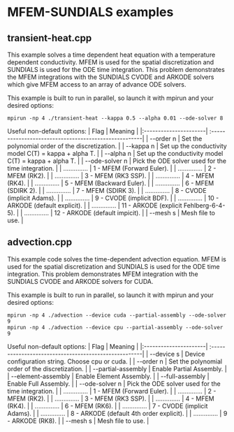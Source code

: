 # MFEM-SUNDIALS examples

## transient-heat.cpp

This example solves a time dependent heat equation with a temperature dependent
conductivity. MFEM is used for the spatial discretization and SUNDIALS is 
used for the ODE time integration.  This problem demonstrates the MFEM 
integrations with the SUNDIALS CVODE and ARKODE solvers which give MFEM
access to an array of advance ODE solvers.

This example is built to run in parallel, so launch it with mpirun and your desired options:
```
mpirun -np 4 ./transient-heat --kappa 0.5 --alpha 0.01 --ode-solver 8
```

Useful non-default options:
|   Flag                | Meaning                                               |
|:----------------------| :-----------------------------------------------------|
| --order n             | Set the polynomial order of the discretization.       |
| --kappa n             | Set up the conductivity model C(T) = kappa + alpha T. |
| --alpha n             | Set up the conductivity model C(T) = kappa + alpha T. |
| --ode-solver n        | Pick the ODE solver used for the time integration.    |
| ..............        | 1  - MFEM (Forward Euler).                            |
| ..............        | 2  - MFEM (RK2).                                      |
| ..............        | 3  - MFEM (RK3 SSP).                                  |
| ..............        | 4  - MFEM (RK4).                                      |
| ..............        | 5  - MFEM (Backward Euler).                           |
| ..............        | 6  - MFEM (SDIRK 2).                                  |
| ..............        | 7  - MFEM (SDIRK 3).                                  |
| ..............        | 8  - CVODE (implicit Adams).                          |
| ..............        | 9  - CVODE (implicit BDF).                            |
| ..............        | 10 - ARKODE (default explicit).                       |
| ..............        | 11 - ARKODE (explicit Fehlberg-6-4-5).                |
| ..............        | 12 - ARKODE (default impicit).                        |
| --mesh s              | Mesh file to use.                                     |


## advection.cpp

This example code solves the time-dependent advection equation. MFEM is used for the
spatial discretization and SUNDIALS is used for the ODE time integration. This problem
demonstrates MFEM integration with the SUNDIALS CVODE and ARKODE solvers for CUDA.

This example is built to run in parallel, so launch it with mpirun and your desired options:
```
mpirun -np 4 ./advection --device cuda --partial-assembly --ode-solver 9
mpirun -np 4 ./advection --device cpu --partial-assembly --ode-solver 9
```

Useful non-default options:
|   Flag                | Meaning                                               |
|:----------------------| :-----------------------------------------------------|
| --device s            | Device configuration string. Choose cpu or cuda.      |
| --order n             | Set the polynomial order of the discretization.       |
| --partial-assembly    | Enable Partial Assembly.                              |
| --element-assembly    | Enable Element Assembly.                              |
| --full-assembly       | Enable Full Assembly.                                 |
| --ode-solver n        | Pick the ODE solver used for the time integration.    |
| ..............        | 1  - MFEM (Forward Euler).                            |
| ..............        | 2  - MFEM (RK2).                                      |
| ..............        | 3  - MFEM (RK3 SSP).                                  |
| ..............        | 4  - MFEM (RK4).                                      |
| ..............        | 6  - MFEM (RK6).                                      |
| ..............        | 7  - CVODE (implicit Adams).                          |
| ..............        | 8  - ARKODE (default 4th order explicit).             |
| ..............        | 9  - ARKODE (RK8).                                    |
| --mesh s              | Mesh file to use.                                     |
